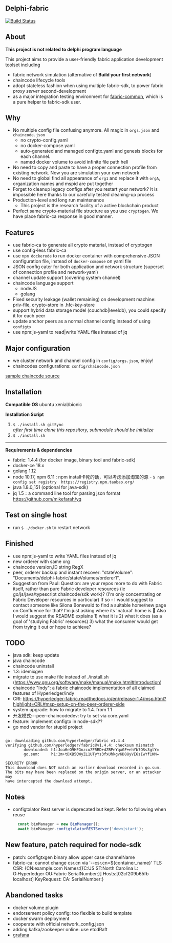 Delphi-fabric
---------------------
[![Build Status](https://travis-ci.com/davidkhala/delphi-fabric.svg?branch=release-1.4)](https://travis-ci.com/davidkhala/delphi-fabric)

About
-----------------------
**This project is not related to delphi program language**

This project aims to provide a user-friendly fabric application development toolset including
- fabric network simulation (alternative of **Build your first network**)
- chaincode lifecycle tools
- adopt stateless fashion when using multiple fabric-sdk, to power fabric *proxy server* second-development     
- as a major integration testing environment for [fabric-common](https://github.com/davidkhala/fabric-common), which is 
a pure helper to fabric-sdk user.


Why
-----------------------
- No multiple config file confusing anymore. All magic in `orgs.json` and `chaincode.json`  
    - no crypto-config.yaml
    - no docker-compose.yaml
    - auto-generated and managed configtx.yaml and genesis blocks for each channel. 
    - named docker volume to avoid infinite file path hell
- No need to copy and paste to have a proper connection profile from existing network. Now you are simulation your own network
- No need to global find all appearance of `org1` and replace it with `orgA`, organization names and mspid are put together
- Forget to cleanup legacy configs after you restart your network? 
    It is impossible here thanks to our carefully tested cleaning-up process
- Production-level and long run maintenance
    - This project is the research facility of a active blockchain product
- Perfect same crypto-material file structure as you use `cryptogen`. We have place fabric-ca response in good manner.

Features
-----------------------
- use fabric-ca to generate all crypto material, instead of cryptogen
- use config-less fabric-ca
- use `npm dockerode` to run docker container with comprehensive JSON configuration file, instead of `docker-compose` on yaml file
- JSON config cater for both application and network structure (superset of connection profile and network-yaml)
- channel update support (covering system channel)
- chaincode language support
   - nodeJS
   - golang
- Fixed security leakage (wallet remaining) on development machine: priv-file, crypto-store in .hfc-key-store
- support hybrid data storage model (couchdb|leveldb), you could specify it for each peer
- update anchor peers as a normal channel config instead of using `configtx`
- use npm:js-yaml to read|write YAML files instead of jq 

Major configuration
-----------------------
 - we cluster network and channel config in ``config/orgs.json``, enjoy!
 - chaincodes configurations: ``config/chaincode.json``
 
 [sample chaincode source](github.com/davidkhala/chaincode)

Installation
-----------------------

 **Compatible OS** ubuntu xenial/bionic  

**Installation Script**
1. `$ ./install.sh gitSync`   
_after first time clone this repository, submodule should be initialize_
2. `$ ./install.sh`

----
 
**Requirements & dependencies**
  * fabric: 1.4.4 (for docker image, binary tool and fabric-sdk)
  * docker-ce 18.x
  * golang 1.12 
  * node 10.17, npm 6.11 : npm install卡死的话，可以考虑添加淘宝的源
        - ``$ npm config set registry  https://registry.npm.taobao.org/``
  * java 1.8.0_151 (optional for java-sdk)
  * jq 1.5：a command line tool for parsing json format https://github.com/mikefarah/yq

Test on single host
-----------------------
 * run `$ ./docker.sh` to restart network


Finished
-----------------------
- use npm:js-yaml to write YAML files instead of jq
- new orderer with same org
- chaincode version,ID string RegX
- peer, orderer backup and instant recover: "stateVolume": "Documents/delphi-fabric/stateVolumes/orderer1",
- Suggestion from Paul: Question: are your repos more to do with Fabric itself, rather than pure Fabric developer resources (ie go/js/java/typescript chaincode/sdk work)? (I'm only concentrating on Fabric Developer resources in particular) If so - I would suggest to contact someone like Silona Bonewald to find a suitable home/new page on Confluence for that? I'm just asking where its 'natural' home is 🙂 Also I would suggest the README explains 1) what it is 2) what it does (as a goal of 'studying Fabric' resources) 3) what the consumer would get from trying it out or hope to achieve?

## TODO
- java sdk: keep update
- java chaincode
- chaincode uninstall
- 1.3: idemixgen
- migrate to use make file instead of ./install.sh (https://www.gnu.org/software/make/manual/make.html#Introduction)
- chaincode "Indy": a fabric chaincode implementation of all claimed features of Hyperledger/indy
- CRl: https://hyperledger-fabric.readthedocs.io/en/release-1.4/msp.html?highlight=CRL#msp-setup-on-the-peer-orderer-side
- system upgrade: how to migrate to 1.4. from 1.1
- 开发模式:--peer-chaincodedev: try to set via core.yaml
- feature: implement configtx in node-sdk??
- go mod vendor for stupid project

```

go: downloading github.com/hyperledger/fabric v1.4.4
verifying github.com/hyperledger/fabric@v1.4.4: checksum mismatch
        downloaded: h1:Joa6eO9HEGnzcuZF5RD+dZBPeYqxGF+ehYb7OSs3glY=
        go.sum:     h1:2m+tDXB5QWyZL1UTyYs3fxUhkgvKD88yVE6sIwYf1KM=

SECURITY ERROR
This download does NOT match an earlier download recorded in go.sum.
The bits may have been replaced on the origin server, or an attacker may
have intercepted the download attempt.
```

## Notes
- configtxlator Rest server is deprecated but kept. Refer to following when reuse 
    ```js
      const binManager = new BinManager();
      await binManager.configtxlatorRESTServer('down|start');
    ```
## New feature, patch required for node-sdk
 

- patch: configtxgen binary allow upper case channelName
- fabric-ca: cannot change csr.cn via '--csr.cn=${container_name}' TLS CSR: {CN:example.com Names:[{C:US ST:North Carolina L: O:Hyperledger OU:Fabric SerialNumber:}] Hosts:[02cf209b65fb localhost] KeyRequest:<nil> CA:<nil> SerialNumber:}
 
## Abandoned tasks
- docker volume plugin
- endorsement policy config: too flexible to build template
- docker swarm deployment
- cooperate with official network_config.json
- adding kafka/zookeeper online: use etcdRaft
- [grafana](https://github.com/grafana/grafana)
